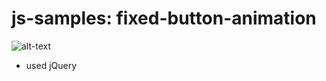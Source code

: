 # js-samples: fixed-button-animation
![alt-text](https://www.dayininciftligi.com/githubImg/buttonn.png)
- used jQuery
